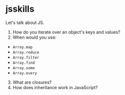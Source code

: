 # jsskills

Let's talk about JS.

1. How do you iterate over an object's keys and values?
2. When would you use:
  * `Array.map`
  * `Array.reduce`
  * `Array.filter`
  * `Array.find`
  * `Array.some`
  * `Array.every`
3. What are closures?
4. How does inheritance work in JavaScript?
